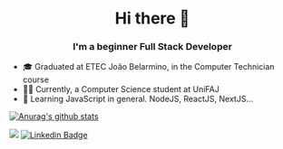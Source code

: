 <h1 align="center">Hi there 👋</h1>

<h3 align="center">I'm a beginner Full Stack Developer</h3>

<ul>
  <li>🎓 Graduated at ETEC João Belarmino, in the Computer Technician course</li>
  <li>👨‍🎓 Currently, a Computer Science student at UniFAJ</li>
  <li>📖 Learning JavaScript in general. NodeJS, ReactJS, NextJS...</li>
</ul>

[![Anurag's github stats](https://github-readme-stats.vercel.app/api/top-langs/?username=luizggritte&layout=compact&theme=react)](https://github.com/anuraghazra/github-readme-stats)

![](https://komarev.com/ghpvc/?username=luizggritte&style=flat-square)
[![Linkedin Badge](https://img.shields.io/badge/-Luiz_Gustavo-blue?style=flat-square&logo=Linkedin&logoColor=white&link=https://www.linkedin.com/in/luizggritte/)](https://www.linkedin.com/in/luizggritte/)
